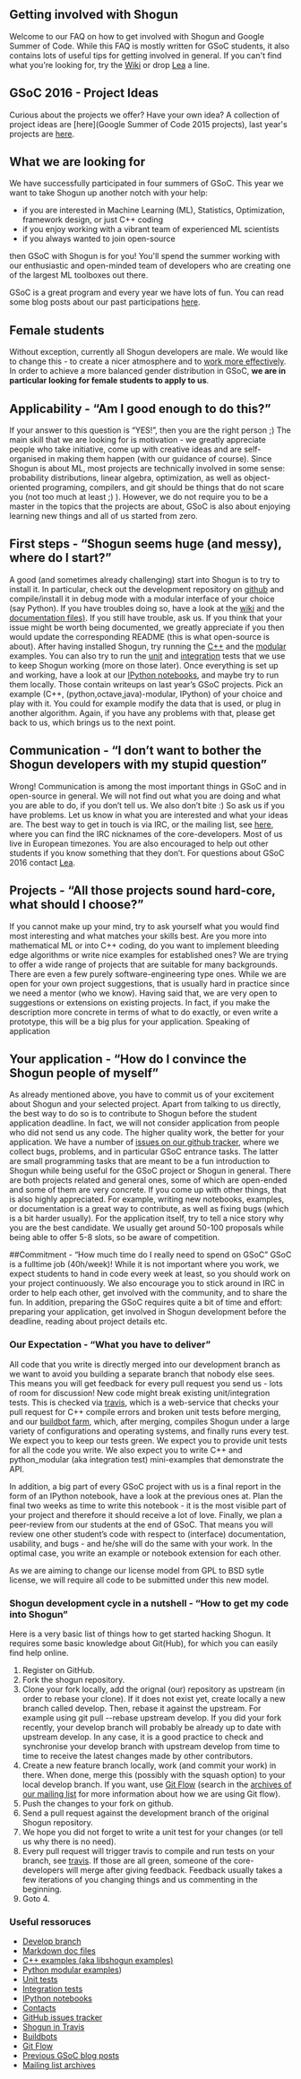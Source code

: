 ## Getting involved with Shogun
Welcome to our FAQ on how to get involved with Shogun and Google Summer of Code. While this FAQ is mostly written for GSoC students, it also contains lots of useful tips for getting involved in general. If you can't find what you're looking for, try the [Wiki](https://github.com/shogun-toolbox/shogun/wiki) or drop [Lea](https://github.com/shogun-toolbox/shogun/wiki/Lea-Goetz) a line. 

## GSoC 2016 - Project Ideas
Curious about the projects we offer? Have your own idea? A collection of project ideas are [here](Google Summer of Code 2015 projects), last year's projects are [here](http://www.shogun-toolbox.org/page/Events/gsoc2014_ideas). 

## What we are looking for
We have successfully participated in four summers of GSoC. This year we want to take Shogun up another notch with your help:


 * if you are interested in Machine Learning (ML), Statistics, Optimization, framework design, or just C++ coding
 * if you enjoy working with a vibrant team of experienced ML scientists
 * if you always wanted to join open-source 

then GSoC with Shogun is for you! You'll spend the summer working with our enthusiastic and open-minded team of developers who are creating one of the largest ML toolboxes out there.

GSoC is a great program and every year we have lots of fun. You can read some blog posts about our past participations [here](GSoC_follow_ups).

## Female students
Without exception, currently all Shogun developers are male. We would like to change this - to create a nicer atmosphere and to [work more effectively](http://www.nytimes.com/2015/01/18/opinion/sunday/why-some-teams-are-smarter-than-others.html?_r=0). In order to achieve a more balanced gender distribution in GSoC, **we are in particular looking for female students to apply to us**.

## Applicability - “Am I good enough to do this?”
If your answer to this question is “YES!”, then you are the right person ;) The main skill that we are looking for is motivation - we greatly appreciate people who take initiative, come up with creative ideas and are self-organised in making them happen (with our guidance of course). Since Shogun is about ML, most projects are technically involved in some sense: probability distributions, linear algebra, optimization, as well as object-oriented programing, compilers, and git should be things that do not scare you (not too much at least ;) ). However, we do not require you to be a master in the topics that the projects are about, GSoC is also about enjoying learning new things and all of us started from zero.

## First steps - “Shogun seems huge (and messy), where do I start?”
A good (and sometimes already challenging) start into Shogun is to try to install it. In particular, check out the development repository on [github](https://github.com/shogun-toolbox/shogun/tree/develop) and compile/install it in debug mode with a modular interface of your choice (say Python). If you have troubles doing so, have a look at the [wiki](https://github.com/shogun-toolbox/shogun/wiki) and the [documentation files)](https://github.com/shogun-toolbox/shogun/tree/develop/doc). If you still have trouble, ask us. If you think that your issue might be worth being documented, we greatly appreciate if you then would update the corresponding README (this is what open-source is about). After having installed Shogun, try running the [C++](https://github.com/shogun-toolbox/shogun/tree/develop/examples/undocumented/libshogun) and the [modular](https://github.com/shogun-toolbox/shogun/tree/develop/examples/undocumented/python_modular) examples. You can also try to run the [unit](https://github.com/shogun-toolbox/shogun/tree/develop/tests/unit) and [integration](https://github.com/shogun-toolbox/shogun/tree/develop/tests/integration) tests that we use to keep Shogun working (more on those later). Once everything is set up and working, have a look at our [IPython notebooks](http://www.shogun-toolbox.org/page/documentation/notebook), and maybe try to run them locally. Those contain writeups on last year’s GSoC projects. Pick an example (C++, (python,octave,java)-modular, IPython) of your choice and play with it. You could for example modify the data that is used, or plug in another algorithm. Again, if you have any problems with that, please get back to us, which brings us to the next point.

## Communication - “I don’t want to bother the Shogun developers with my stupid question”
Wrong! Communication is among the most important things in GSoC and in open-source in general. We will not find out what you are doing and what you are able to do, if you don’t tell us. We also don’t bite :) So ask us if you have problems. Let us know in what you are interested and what your ideas are. The best way to get in touch is via IRC, or the mailing list, see [here](http://www.shogun-toolbox.org/page/contact/contacts), where you can find the IRC nicknames of the core-developers. Most of us live in European timezones. You are also encouraged to help out other students if you know something that they don’t. For questions about GSoC 2016 contact [Lea](https://github.com/shogun-toolbox/shogun/wiki/Lea-Goetz).

## Projects - “All those projects sound hard-core, what should I choose?”
If you cannot make up your mind, try to ask yourself what you would find most interesting and what matches your skills best. Are you more into mathematical ML or into C++ coding, do you want to implement bleeding edge algorithms or write nice examples for established ones? We are trying to offer a wide range of projects that are suitable for many backgrounds. There are even a few purely software-engineering type ones. While we are open for your own project suggestions, that is usually hard in practice since we need a mentor (who we know). Having said that, we are very open to suggestions or extensions on existing projects. In fact, if you make the description more concrete in terms of what to do exactly, or even write a prototype, this will be a big plus for your application. Speaking of application

## Your application - “How do I convince the Shogun people of myself”
As already mentioned above, you have to commit us of your excitement about Shogun and your selected project. Apart from talking to us directly, the best way to do so is to contribute to Shogun before the student application deadline. In fact, we will not consider application from people who did not send us any code. The higher quality work, the better for your application. We have a number of [issues on our github tracker](https://github.com/shogun-toolbox/shogun/issues), where we collect bugs, problems, and in particular GSoC entrance tasks. The latter are small programming tasks that are meant to be a fun introduction to Shogun while being useful for the GSoC project or Shogun in general. There are both projects related and general ones, some of which are open-ended and some of them are very concrete. If you come up with other things, that is also highly appreciated. For example, writing new notebooks, examples, or documentation is a great way to contribute, as well as fixing bugs (which is a bit harder usually). For the application itself, try to tell a nice story why you are the best candidate. We usually get around 50-100 proposals while being able to offer 5-8 slots, so be aware of competition.

##Commitment - “How much time do I really need to spend on GSoC”
GSoC is a fulltime job (40h/week)! While it is not important where you work, we expect students to hand in code every week at least, so you should work on your project continuously. We also encourage you to stick around in IRC in order to help each other, get involved with the community, and to share the fun. In addition, preparing the GSoC requires quite a bit of time and effort: preparing your application, get involved in Shogun development before the deadline, reading about project details etc.

### Our Expectation - “What you have to deliver”
All code that you write is directly merged into our development branch as we want to avoid you building a separate branch that nobody else sees. This means you will get feedback for every pull request you send us - lots of room for discussion! New code might break existing unit/integration tests. This is checked via [travis](https://travis-ci.org/shogun-toolbox/shogun), which is a web-service that checks your pull request for C++ compile errors and broken unit tests before merging, and our [buildbot farm](http://buildbot.shogun-toolbox.org/waterfall), which, after merging, compiles Shogun under a large variety of configurations and operating systems, and finally runs every test. We expect you to keep our tests green. We expect you to provide unit tests for all the code you write. We also expect you to write C++ and python_modular (aka integration test) mini-examples that demonstrate the API.

In addition, a big part of every GSoC project with us is a final report in the form of an IPython notebook, have a look at the previous ones at. Plan the final two weeks as time to write this notebook - it is the most visible part of your project and therefore it should receive a lot of love. Finally, we plan a peer-review from our students at the end of GSoC. That means you will review one other student’s code with respect to (interface) documentation, usability, and bugs - and he/she will do the same with your work. In the optimal case, you write an example or notebook extension for each other.

As we are aiming to change our license model from GPL to BSD sytle license, we will require all code to be submitted under this new model.

### Shogun development cycle in a nutshell - “How to get my code into Shogun”
Here is a very basic list of things how to get started hacking Shogun. It requires some basic knowledge about Git(Hub), for which you can easily find help online.

1. Register on GitHub.
2. Fork the shogun repository.
3. Clone your fork locally, add the orignal (our) repository as upstream (in order to rebase your clone). If it does not exist yet, create locally a new branch called develop. Then, rebase it against the upstream. For example using git pull --rebase upstream develop. If you did your fork recently, your develop branch will probably be already up to date with upstream develop. In any case, it is a good practice to check and synchronise your develop branch with upstream develop from time to time to receive the latest changes made by other contributors.
4. Create a new feature branch locally, work (and commit your work) in there. When done, merge this (possibly with the squash option) to your local develop branch. If you want, use [Git Flow](http://nvie.com/posts/a-successful-git-branching-model/) (search in the [archives of our mailing list](http://blog.gmane.org/gmane.comp.ai.machine-learning.shogun) for more information about how we are using Git flow).
5. Push the changes to your fork on github.
6. Send a pull request against the development branch of the original Shogun repository.
7. We hope you did not forget to write a unit test for your changes (or tell us why there is no need).
8. Every pull request will trigger travis to compile and run tests on your branch, see [travis](https://travis-ci.org/shogun-toolbox/shogun). If those are all green, someone of the core-developers will merge after giving feedback. Feedback usually takes a few iterations of you changing things and us commenting in the beginning.
9. Goto 4.

### Useful ressoruces
 * [Develop branch](https://github.com/shogun-toolbox/shogun/tree/develop)
 * [Markdown doc files]([https://github.com/shogun-toolbox/shogun/tree/develop/doc])
 * [C++ examples (aka libshogun examples)]((https://github.com/shogun-toolbox/shogun/tree/develop/examples/undocumented/libshogun))
 * [Python modular examples](https://github.com/shogun-toolbox/shogun/tree/develop/examples/undocumented/python_modular))
 * [Unit tests](https://github.com/shogun-toolbox/shogun/tree/develop/tests/unit)
 * [Integration tests](https://github.com/shogun-toolbox/shogun/tree/develop/tests/integration)
 * [IPython notebooks](http://www.shogun-toolbox.org/page/documentation/notebook)
 * [Contacts](http://www.shogun-toolbox.org/page/contact/contacts)
 * [GitHub issues tracker](https://github.com/shogun-toolbox/shogun/issues)
 * [Shogun in Travis](https://travis-ci.org/shogun-toolbox/shogun)
 * [Buildbots](http://buildbot.shogun-toolbox.org/waterfall)
 * [Git Flow](http://nvie.com/posts/a-successful-git-branching-model/)
 * [Previous GSoC blog posts](GSoC-follow-up-blog-posts)
 * [Mailing list archives](http://blog.gmane.org/gmane.comp.ai.machine-learning.shogun)